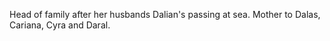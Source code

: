 Head of family after her husbands Dalian's passing at sea.
Mother to Dalas, Cariana, Cyra and Daral.